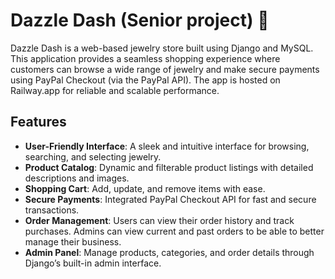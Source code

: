 # Dazzle Dash (Senior project) 💎

Dazzle Dash is a web-based jewelry store built using Django and MySQL. This application provides a seamless shopping experience where customers can browse a wide range of jewelry and make secure payments using PayPal Checkout (via the PayPal API). The app is hosted on Railway.app for reliable and scalable performance.

## Features
* **User-Friendly Interface**: A sleek and intuitive interface for browsing, searching, and selecting jewelry.
* **Product Catalog**: Dynamic and filterable product listings with detailed descriptions and images.
* **Shopping Cart**: Add, update, and remove items with ease.
* **Secure Payments**: Integrated PayPal Checkout API for fast and secure transactions.
* **Order Management**: Users can view their order history and track purchases. Admins can view current and past orders to be able to better manage their business.
* **Admin Panel**: Manage products, categories, and order details through Django’s built-in admin interface.
